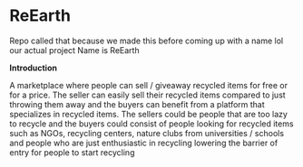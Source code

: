 # ReEarth

Repo called that because we made this before coming up with a name lol  
our actual project Name is ReEarth

**Introduction**

A marketplace where people can sell / giveaway recycled items for free or for a price.  The seller can easily sell their recycled items compared to just throwing them away and the buyers can benefit from a platform that specializes in recycled items.  The sellers could be people that are too lazy to recycle and the buyers could consist of people looking for recycled items such  as NGOs, recycling centers, nature clubs from universities / schools and people who are just enthusiastic in recycling lowering the barrier of entry for people to start recycling  

